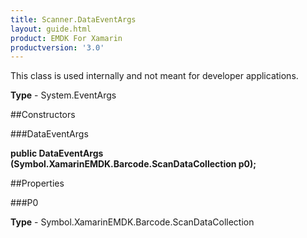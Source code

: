 ```yaml
---
title: Scanner.DataEventArgs
layout: guide.html
product: EMDK For Xamarin 
productversion: '3.0' 
---
```

This class is used internally and not meant for developer applications.

**Type** - System.EventArgs

##Constructors

###DataEventArgs

**public DataEventArgs (Symbol.XamarinEMDK.Barcode.ScanDataCollection p0);**


        

##Properties

###P0

        

**Type** - Symbol.XamarinEMDK.Barcode.ScanDataCollection
